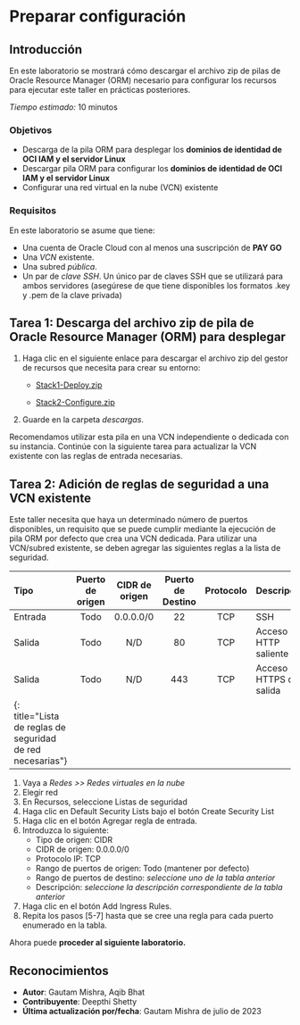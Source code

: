 # Preparar configuración

## Introducción

En este laboratorio se mostrará cómo descargar el archivo zip de pilas de Oracle Resource Manager (ORM) necesario para configurar los recursos para ejecutar este taller en prácticas posteriores.

_Tiempo estimado:_ 10 minutos

### Objetivos

*   Descarga de la pila ORM para desplegar los **dominios de identidad de OCI IAM y el servidor Linux**
*   Descargar pila ORM para configurar los **dominios de identidad de OCI IAM y el servidor Linux**
*   Configurar una red virtual en la nube (VCN) existente

### Requisitos

En este laboratorio se asume que tiene:

*   Una cuenta de Oracle Cloud con al menos una suscripción de **PAY GO**
*   Una _VCN_ existente.
*   Una subred _pública_.
*   Un par de _clave SSH_. Un único par de claves SSH que se utilizará para ambos servidores (asegúrese de que tiene disponibles los formatos .key y .pem de la clave privada)

## Tarea 1: Descarga del archivo zip de pila de Oracle Resource Manager (ORM) para desplegar

1.  Haga clic en el siguiente enlace para descargar el archivo zip del gestor de recursos que necesita para crear su entorno:
    
    *   [Stack1-Deploy.zip](https://objectstorage.us-ashburn-1.oraclecloud.com/n/id3kvohtwgjy/b/LIveLab/o/PAMStack1%20-%20Deploy.zip)
        
    *   [Stack2-Configure.zip](https://objectstorage.us-ashburn-1.oraclecloud.com/n/id3kvohtwgjy/b/LIveLab/o/PAMStack2%20-%20Configure.zip)
        
2.  Guarde en la carpeta _descargas_.
    

Recomendamos utilizar esta pila en una VCN independiente o dedicada con su instancia. Continúe con la siguiente tarea para actualizar la VCN existente con las reglas de entrada necesarias.

## Tarea 2: Adición de reglas de seguridad a una VCN existente

Este taller necesita que haya un determinado número de puertos disponibles, un requisito que se puede cumplir mediante la ejecución de pila ORM por defecto que crea una VCN dedicada. Para utilizar una VCN/subred existente, se deben agregar las siguientes reglas a la lista de seguridad.

| Tipo | Puerto de origen | CIDR de origen | Puerto de Destino | Protocolo | Descripción |
| :-- | :-: | :-: | :-: | :-: | :-- |
| Entrada | Todo | 0.0.0.0/0 | 22 | TCP | SSH |
| Salida | Todo | N/D | 80 | TCP | Acceso HTTP saliente |
| Salida | Todo | N/D | 443 | TCP | Acceso HTTPS de salida |
| {: title="Lista de reglas de seguridad de red necesarias"} |  |  |  |  |  |

1.  Vaya a _Redes >> Redes virtuales en la nube_
2.  Elegir red
3.  En Recursos, seleccione Listas de seguridad
4.  Haga clic en Default Security Lists bajo el botón Create Security List
5.  Haga clic en el botón Agregar regla de entrada.
6.  Introduzca lo siguiente:
    *   Tipo de origen: CIDR
    *   CIDR de origen: 0.0.0.0/0
    *   Protocolo IP: TCP
    *   Rango de puertos de origen: Todo (mantener por defecto)
    *   Rango de puertos de destino: _seleccione uno de la tabla anterior_
    *   Descripción: _seleccione la descripción correspondiente de la tabla anterior_
7.  Haga clic en el botón Add Ingress Rules.
8.  Repita los pasos \[5-7\] hasta que se cree una regla para cada puerto enumerado en la tabla.

Ahora puede **proceder al siguiente laboratorio.**

## Reconocimientos

*   **Autor**: Gautam Mishra, Aqib Bhat
*   **Contribuyente**: Deepthi Shetty
*   **Última actualización por/fecha**: Gautam Mishra de julio de 2023